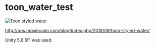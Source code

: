 # toon_water_test

[![Toon styled water](http://img.youtube.com/vi/c_Awv8Vnsxk/0.jpg)](https://www.youtube.com/watch?v=c_Awv8Vnsxk "Toon styled water")

http://oos.moxiecode.com/blog/index.php/2018/09/toon-styled-water/

Unity 5.6.5f1 was used.